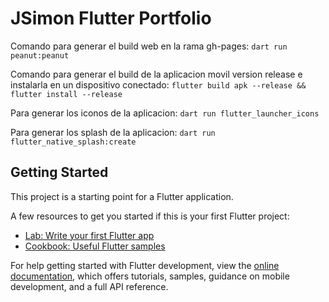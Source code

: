 # JSimon Flutter Portfolio

Comando para generar el build web en la rama gh-pages:
```dart run peanut:peanut```

Comando para generar el build de la aplicacion movil version release e instalarla en un dispositivo conectado:
```flutter build apk --release && flutter install --release```

Para generar los iconos de la aplicacion:
```dart run flutter_launcher_icons```

Para generar los splash de la aplicacion:
```dart run flutter_native_splash:create```

## Getting Started

This project is a starting point for a Flutter application.

A few resources to get you started if this is your first Flutter project:

- [Lab: Write your first Flutter app](https://docs.flutter.dev/get-started/codelab)
- [Cookbook: Useful Flutter samples](https://docs.flutter.dev/cookbook)

For help getting started with Flutter development, view the
[online documentation](https://docs.flutter.dev/), which offers tutorials,
samples, guidance on mobile development, and a full API reference.
